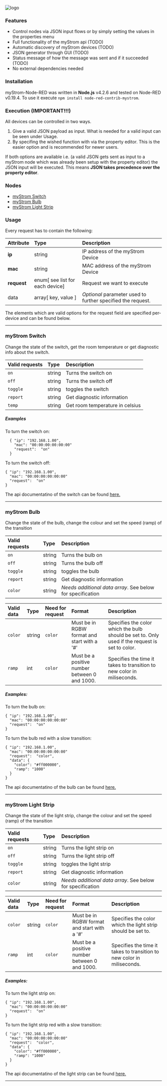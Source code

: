 ![logo](https://raw.githubusercontent.com/myStrom/myStrom/node-red-contrib-mystrom/master/misc/logo.jpg)

### Features
- Control nodes via JSON input flows or by simply setting the values in the properties menu
- Full functionality of the myStrom api (TODO)
- Automatic discovery of myStrom devices (TODO)
- JSON generator through GUI (TODO)
- Status message of how the message was sent and if it succeeded (TODO)
- No external dependencies needed

### Installation
myStrom-Node-RED was written in **Node.js** v4.2.6 and tested on Node-RED v0.19.4. To use it execute `npm install node-red-contrib-mystrom`.

### Execution (IMPORTANT!!!)
All devices can be controlled in two ways.

  1. Give a valid JSON payload as input. What is needed for a valid input can be seen under Usage.
  2. By specifing the wished function with via the property editor. This is the easier option and is recommended for newer users.

If both options are available i.e. (a valid JSON gets sent as input to a myStrom node which was already been setup with the property editor) the JSON input will be executed. This means **JSON takes precedence over the property editor**.

### Nodes

- [myStrom Switch](#mystrom-switch)
- [myStrom Bulb](#mystrom-bulb)
- [myStrom Light Strip](#mystrom-strip)



### Usage
Every request has to contain the following:


| Attribute | Type     | Description |
| :------------- | :------------- |:------------- |
| **ip**      | string       | IP address of the myStrom Device      |
| **mac**      | string       | MAC address of the myStrom Device      |
| **request**  |  enum[ see list for each device] | Request we want to execute  |
| data   | array[ key, value ]  | *Optional* parameter used to further specified the request. |

The elements which are valid options for the request field are specified per-device and can be found below.

---

### myStrom Switch
Change the state of the switch, get the room temperature or get diagnostic info about the switch.

| Valid requests | Type    | Description|
| :------------- | :------------- |:------------- |
| `on`       | string       | Turns the switch on |
| `off`   | string  | Turns the switch off  |
| `toggle`   | string  | toggles the switch  |
| `report`   | string  | Get diagnostic information  |
| `temp`   | string  | Get room temperature in celsius |

##### Examples
To turn the switch on:

      { "ip": "192.168.1.00",
        "mac": "00:00:00:00:00:00"
        "request":  "on"
      }

To turn the switch off:

    { "ip": "192.168.1.00",
      "mac": "00:00:00:00:00:00"
      "request":  "on"
    }

The api documentatino of the switch can be found [here.](https://mystrom.ch/wp-content/uploads/REST_API_WSE.txt "myStrom Switch documentation")

---

### myStrom Bulb
Change the state of the bulb, change the colour and set the speed (ramp) of the transition


| Valid requests | Type    | Description|
| :------------- | :------------- |:------------- |
| `on`       | string       | Turns the bulb on |
| `off`   | string  | Turns the bulb off  |
| `toggle`   | string  | toggles the bulb  |
| `report`   | string  | Get diagnostic information  |
| `color`   | string  | *Needs additional data array*. See below for specification|


| Valid data | Type    | Need for request | Format| Description|
| :------------- | :------------- |:------------- |:------------- |:------------- |
| `color`       | string       | `color`|Must be in RGBW format and start with a '#' |Specifies the color which the bulb should be set to. Only used if the request is set to color. |
| `ramp`   | int  | `color` | Must be a positive number between 0 and 1000. |Specifies the time it takes to transition to new color in miliseconds.|

##### Examples:
To turn the bulb on:

    { "ip": "192.168.1.00",
      "mac": "00:00:00:00:00:00"
      "request":  "on"
    }

To turn the bulb red with a slow transition:

    { "ip": "192.168.1.00",
      "mac": "00:00:00:00:00:00"
      "request":  "color",
      "data": {
        "color": "#ff000000",
        "ramp": "1000"
      }
    }

The api documentatino of the bulb can be found [here.](https://mystrom.ch/wp-content/uploads/REST_API_WRB-2.txt "myStrom Bulb")

---

### myStrom Light Strip
Change the state of the light strip, change the colour and set the speed (ramp) of the transition


| Valid requests | Type    | Description|
| :------------- | :------------- |:------------- |
| `on`       | string       | Turns the light strip on |
| `off`   | string  | Turns the light strip off  |
| `toggle`   | string  | toggles the light strip  |
| `report`   | string  | Get diagnostic information  |
| `color`   | string  | *Needs additional data array*. See below for specification|


| Valid data | Type    | Need for request | Format| Description|
| :------------- | :------------- |:------------- |:------------- |:------------- |
| `color`       | string       | `color` |Must be in RGBW format and start with a '#' |Specifies the color which the light strip should be set to. |
| `ramp`   | int  | `color` | Must be a positive number between 0 and 1000. |Specifies the time it takes to transition to new color in miliseconds.|

##### Examples:
To turn the light strip on:

    { "ip": "192.168.1.00",
      "mac": "00:00:00:00:00:00"
      "request":  "on"
    }

To turn the light strip red with a slow transition:

    { "ip": "192.168.1.00",
      "mac": "00:00:00:00:00:00"
      "request":  "color",
      "data": {
        "color": "#ff000000",
        "ramp": "1000"
      }
    }

The api documentatino of the light strip can be found [here.](https://mystrom.ch/wp-content/uploads/REST_API_WRS-1.txtt "myStrom light strip")

---
